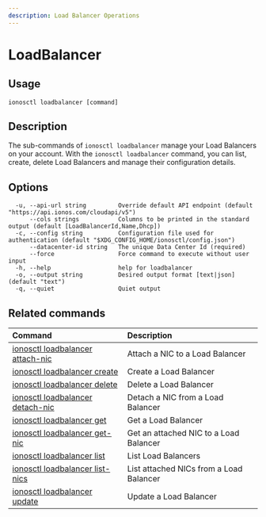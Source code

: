 ```yaml
---
description: Load Balancer Operations
---
```


# LoadBalancer

## Usage

```text
ionosctl loadbalancer [command]
```

## Description

The sub-commands of `ionosctl loadbalancer` manage your Load Balancers on your account. With the `ionosctl loadbalancer` command, you can list, create, delete Load Balancers and manage their configuration details.

## Options

```text
  -u, --api-url string         Override default API endpoint (default "https://api.ionos.com/cloudapi/v5")
      --cols strings           Columns to be printed in the standard output (default [LoadBalancerId,Name,Dhcp])
  -c, --config string          Configuration file used for authentication (default "$XDG_CONFIG_HOME/ionosctl/config.json")
      --datacenter-id string   The unique Data Center Id (required)
      --force                  Force command to execute without user input
  -h, --help                   help for loadbalancer
  -o, --output string          Desired output format [text|json] (default "text")
  -q, --quiet                  Quiet output
```

## Related commands

| Command | Description |
| :--- | :--- |
| [ionosctl loadbalancer attach-nic](attach-nic.md) | Attach a NIC to a Load Balancer |
| [ionosctl loadbalancer create](create.md) | Create a Load Balancer |
| [ionosctl loadbalancer delete](delete.md) | Delete a Load Balancer |
| [ionosctl loadbalancer detach-nic](detach-nic.md) | Detach a NIC from a Load Balancer |
| [ionosctl loadbalancer get](get.md) | Get a Load Balancer |
| [ionosctl loadbalancer get-nic](get-nic.md) | Get an attached NIC to a Load Balancer |
| [ionosctl loadbalancer list](list.md) | List Load Balancers |
| [ionosctl loadbalancer list-nics](list-nics.md) | List attached NICs from a Load Balancer |
| [ionosctl loadbalancer update](update.md) | Update a Load Balancer |


